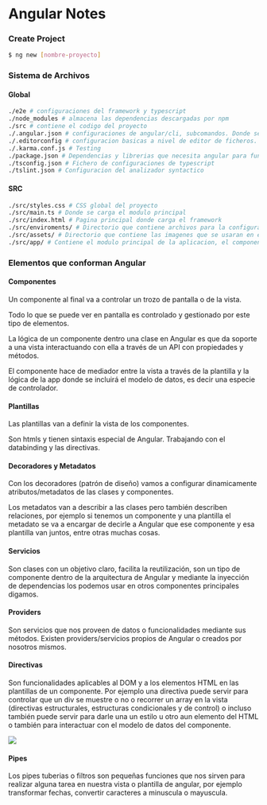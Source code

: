 # Angular Notes

### Create Project

```bash
$ ng new [nombre-proyecto]
```



### Sistema de Archivos

#### Global

```bash
./e2e # configuraciones del framework y typescript
./node_modules # almacena las dependencias descargadas por npm
./src # contiene el codigo del proyecto
./.angular.json # configuraciones de angular/cli, subcomandos. Donde se guardan los assets. Directorio donde se almacenan los builds, directorio root.
./.editorconfig # configuracion basicas a nivel de editor de ficheros. La configuracion de caracteres
./.karma.conf.js # Testing
./package.json # Dependencias y librerias que necesita angular para funcionar
./tsconfig.json # Fichero de configuraciones de typescript
./tslint.json # Configuracion del analizador syntactico
```

#### SRC

```bash
./src/styles.css # CSS global del proyecto
./src/main.ts # Donde se carga el modulo principal
./src/index.html # Pagina principal donde carga el framework
./src/enviroments/ # Directorio que contiene archivos para la configuracion de los entornos de produccion y desarrollo
./src/assets/ # Directorio que contiene las imagenes que se usaran en el proyecto
./src/app/ # Contiene el modulo principal de la aplicacion, el componente principal y los demás componentes que crearemos. 
```



### Elementos que conforman Angular

#### Componentes

Un componente al final va a controlar un trozo de pantalla o de la vista. 

Todo lo que se puede ver en pantalla es controlado y gestionado por este tipo de elementos.

La lógica de un componente dentro una clase en Angular es que da soporte a una 
vista interactuando con ella a través de un API con propiedades y métodos.

El componente hace de mediador entre la vista a través de la plantilla y 
la lógica de la app donde se incluirá el modelo de datos, es decir una especie de controlador.

#### Plantillas

Las plantillas van a definir la vista de los componentes. 

Son htmls y tienen sintaxis especial de Angular. Trabajando con el databinding y las directivas.

#### Decoradores y Metadatos

Con los decoradores (patrón de diseño) vamos a configurar dinamicamente atributos/metadatos de las clases y componentes.

Los metadatos van a describir a las clases pero también describen relaciones, por ejemplo si tenemos un componente y una plantilla el metadato se va a encargar de decirle a Angular que ese componente y esa 
plantilla van juntos, entre otras muchas cosas.

#### Servicios

Son clases con un objetivo claro, facilita la reutilización, son un tipo de componente dentro de la arquitectura de Angular y mediante la inyección de dependencias los podemos usar en otros componentes 
principales digamos.

#### Providers

Son servicios que nos proveen de datos o funcionalidades mediante sus métodos. Existen providers/servicios propios de Angular o creados por nosotros mismos.

#### Directivas

Son funcionalidades aplicables al DOM y a los elementos HTML en las plantillas de un componente. Por ejemplo una directiva puede servir para controlar que un div se muestre o no o recorrer un array en la vista (directivas estructurales, estructuras condicionales y de control) o incluso también puede servir para darle una un estilo u otro aun elemento del HTML o también para interactuar con el modelo de datos 
del componente. 

![](https://angular.io/generated/images/guide/architecture/overview2.png)

#### Pipes
Los pipes tuberias o filtros son pequeñas funciones que nos sirven para realizar alguna tarea en nuestra vista o plantilla de angular, por ejemplo transformar fechas, convertir caracteres a minuscula o mayuscula.
  
